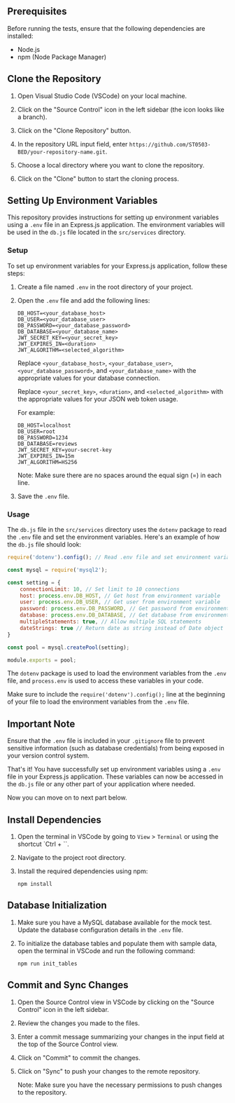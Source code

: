 ## Prerequisites

Before running the tests, ensure that the following dependencies are installed:

- Node.js
- npm (Node Package Manager)

## Clone the Repository

1. Open Visual Studio Code (VSCode) on your local machine.

2. Click on the "Source Control" icon in the left sidebar (the icon looks like a branch).

3. Click on the "Clone Repository" button.

4. In the repository URL input field, enter `https://github.com/ST0503-BED/your-repository-name.git`.

5. Choose a local directory where you want to clone the repository.

6. Click on the "Clone" button to start the cloning process.

## Setting Up Environment Variables

This repository provides instructions for setting up environment variables using a `.env` file in an Express.js application. The environment variables will be used in the `db.js` file located in the `src/services` directory.

### Setup

To set up environment variables for your Express.js application, follow these steps:

1. Create a file named `.env` in the root directory of your project.
2. Open the `.env` file and add the following lines:

   ```
   DB_HOST=<your_database_host>
   DB_USER=<your_database_user>
   DB_PASSWORD=<your_database_password>
   DB_DATABASE=<your_database_name>
   JWT_SECRET_KEY=<your_secret_key>
   JWT_EXPIRES_IN=<duration>
   JWT_ALGORITHM=<selected_algorithm>
   ```

   Replace `<your_database_host>`, `<your_database_user>`, `<your_database_password>`, and `<your_database_name>` with the appropriate values for your database connection.

   Replace `<your_secret_key>`, `<duration>`, and `<selected_algorithm>` with the appropriate values for your JSON web token usage.

   For example:

   ```
   DB_HOST=localhost
   DB_USER=root
   DB_PASSWORD=1234
   DB_DATABASE=reviews
   JWT_SECRET_KEY=your-secret-key
   JWT_EXPIRES_IN=15m
   JWT_ALGORITHM=HS256
   ```

   Note: Make sure there are no spaces around the equal sign (=) in each line.

3. Save the `.env` file.

### Usage

The `db.js` file in the `src/services` directory uses the `dotenv` package to read the `.env` file and set the environment variables. Here's an example of how the `db.js` file should look:

```javascript
require('dotenv').config(); // Read .env file and set environment variables

const mysql = require('mysql2');

const setting = {
    connectionLimit: 10, // Set limit to 10 connections
    host: process.env.DB_HOST, // Get host from environment variable
    user: process.env.DB_USER, // Get user from environment variable
    password: process.env.DB_PASSWORD, // Get password from environment variable
    database: process.env.DB_DATABASE, // Get database from environment variable
    multipleStatements: true, // Allow multiple SQL statements
    dateStrings: true // Return date as string instead of Date object
}

const pool = mysql.createPool(setting);

module.exports = pool;
```

The `dotenv` package is used to load the environment variables from the `.env` file, and `process.env` is used to access these variables in your code.

Make sure to include the `require('dotenv').config();` line at the beginning of your file to load the environment variables from the `.env` file.

## Important Note

Ensure that the `.env` file is included in your `.gitignore` file to prevent sensitive information (such as database credentials) from being exposed in your version control system.

That's it! You have successfully set up environment variables using a `.env` file in your Express.js application. These variables can now be accessed in the `db.js` file or any other part of your application where needed.

Now you can move on to next part below.

## Install Dependencies

1. Open the terminal in VSCode by going to `View` > `Terminal` or using the shortcut `Ctrl + ``.

2. Navigate to the project root directory.

3. Install the required dependencies using npm:

   ```
   npm install
   ```

## Database Initialization

1. Make sure you have a MySQL database available for the mock test. Update the database configuration details in the `.env` file.

2. To initialize the database tables and populate them with sample data, open the terminal in VSCode and run the following command:

   ```
   npm run init_tables
   ```

## Commit and Sync Changes

1. Open the Source Control view in VSCode by clicking on the "Source Control" icon in the left sidebar.

2. Review the changes you made to the files.

3. Enter a commit message summarizing your changes in the input field at the top of the Source Control view.

4. Click on "Commit" to commit the changes.

5. Click on "Sync" to push your changes to the remote repository.

   Note: Make sure you have the necessary permissions to push changes to the repository.